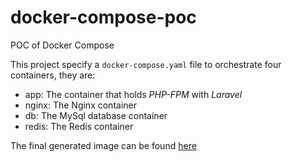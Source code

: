 # docker-compose-poc
POC of Docker Compose

This project specify a `docker-compose.yaml` file to orchestrate four containers, they are:

- app: The container that holds *PHP-FPM* with *Laravel*
- nginx: The Nginx container
- db: The MySql database container
- redis: The Redis container

The final generated image can be found [here](https://hub.docker.com/repository/docker/adrianokerber/laravel)
